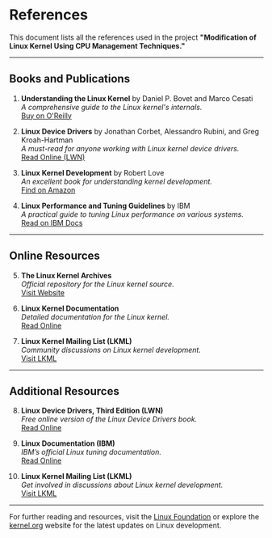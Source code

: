 # References

This document lists all the references used in the project **"Modification of Linux Kernel Using CPU Management Techniques."**

---

## Books and Publications
1. **Understanding the Linux Kernel** by Daniel P. Bovet and Marco Cesati  
   *A comprehensive guide to the Linux kernel's internals.*  
   [Buy on O'Reilly](https://www.oreilly.com/library/view/understanding-the-linux/0596002130/)

2. **Linux Device Drivers** by Jonathan Corbet, Alessandro Rubini, and Greg Kroah-Hartman  
   *A must-read for anyone working with Linux kernel device drivers.*  
   [Read Online (LWN)](https://lwn.net/Kernel/LDD3/)

3. **Linux Kernel Development** by Robert Love  
   *An excellent book for understanding kernel development.*  
   [Find on Amazon](https://www.amazon.com/)

4. **Linux Performance and Tuning Guidelines** by IBM  
   *A practical guide to tuning Linux performance on various systems.*  
   [Read on IBM Docs](https://www.ibm.com/docs/en/linux-on-system-z?topic=performance-linux-performance-tuning-guidelines)

---

## Online Resources
5. **The Linux Kernel Archives**  
   *Official repository for the Linux kernel source.*  
   [Visit Website](https://www.kernel.org/)

6. **Linux Kernel Documentation**  
   *Detailed documentation for the Linux kernel.*  
   [Read Online](https://www.kernel.org/doc/html/latest/)

7. **Linux Kernel Mailing List (LKML)**  
   *Community discussions on Linux kernel development.*  
   [Visit LKML](https://lkml.org/)

---

## Additional Resources
8. **Linux Device Drivers, Third Edition (LWN)**  
   *Free online version of the Linux Device Drivers book.*  
   [Read Online](https://lwn.net/Kernel/LDD3/)

9. **Linux Documentation (IBM)**  
   *IBM’s official Linux tuning documentation.*  
   [Read Online](https://www.ibm.com/docs/en/linux-on-system-z?topic=performance-linux-performance-tuning-guidelines)

10. **Linux Kernel Mailing List (LKML)**  
    *Get involved in discussions about Linux kernel development.*  
    [Visit LKML](https://lkml.org/)

---

For further reading and resources, visit the [Linux Foundation](https://www.linuxfoundation.org/) or explore the [kernel.org](https://www.kernel.org/) website for the latest updates on Linux development.
